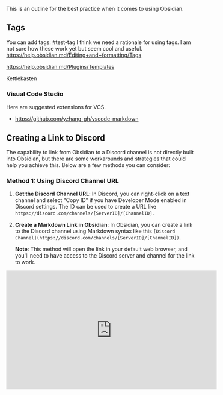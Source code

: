 
This is an outline for the best practice when it comes to using Obsidian.
## Tags
You can add tags: #test-tag
I think we need a rationale for using tags. 
I am not sure how these work yet but seem cool and useful. 
https://help.obsidian.md/Editing+and+formatting/Tags



https://help.obsidian.md/Plugins/Templates





Kettlekasten

### Visual Code Studio
Here are suggested extensions for VCS.
- https://github.com/yzhang-gh/vscode-markdown


## Creating a Link to Discord
The capability to link from Obsidian to a Discord channel is not directly built into Obsidian, but there are some workarounds and strategies that could help you achieve this. Below are a few methods you can consider:
### Method 1: Using Discord Channel URL

1. **Get the Discord Channel URL**: In Discord, you can right-click on a text channel and select "Copy ID" if you have Developer Mode enabled in Discord settings. The ID can be used to create a URL like `https://discord.com/channels/[ServerID]/[ChannelID]`.
    
2. **Create a Markdown Link in Obsidian**: In Obsidian, you can create a link to the Discord channel using Markdown syntax like this `[Discord Channel](https://discord.com/channels/[ServerID]/[ChannelID])`.
    
    **Note**: This method will open the link in your default web browser, and you'll need to have access to the Discord server and channel for the link to work.


<iframe width="560" height="315" src="https://www.youtube.com/embed/WqKluXIra70" title="Obsidian As A Second Brain: The ULTIMATE Tutorial" frameborder="0" allow="accelerometer; autoplay; clipboard-write; encrypted-media; gyroscope; picture-in-picture; web-share" allowfullscreen></iframe>

